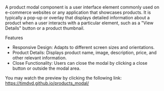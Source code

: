A product modal component is a user interface element commonly used on e-commerce websites or any application 
that showcases products. It is typically a pop-up or overlay that displays detailed information about a product 
when a user interacts with a particular element, such as a "View Details" button or a product thumbnail.

Features
 - Responsive Design: Adapts to different screen sizes and orientations.
 - Product Details: Displays product name, image, description, price, and other relevant information.
 - Close Functionality: Users can close the modal by clicking a close button or outside the modal area.

You may watch the preview by clicking the following link:
https://timdvd.github.io/products_modal/
